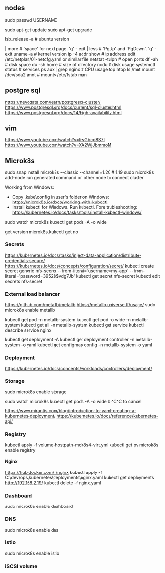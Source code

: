 ## nodes

sudo passwd USERNAME

sudo apt-get update
sudo apt-get upgrade

lsb_release -a # ubuntu version

<command> | more # 'space' for next page. 'q' - exit
<command> | less # 'PgUp' and 'PgDown'. 'q' - exit
uname -a # kernel version
ip -4 addr show # ip address edit /etc/netplan/01-netcfg.yaml or similar file
netstat -tulpn # open ports
df -ah # disk space
du -sh home # size of directory
ncdu # disk usage
systemctl status # services
ps aux | grep nginx # CPU usage
top
htop
ls /mnt
mount /dev/sda2 /mnt # mounts
/etc/fstab
man <command>

## postgre sql
https://hevodata.com/learn/postgresql-cluster/
https://www.postgresql.org/docs/current/sql-cluster.html
https://www.postgresql.org/docs/14/high-availability.html

## vim
https://www.youtube.com/watch?v=IiwGbcd8S7I
https://www.youtube.com/watch?v=XA2WjJbmmoM


## Microk8s
sudo snap install microk8s --classic --channel=1.20 # 1.19
sudo microk8s add-node
run generated command on other node to connect cluster

Working from Windows: 
  - Copy .kube\config in user's folder on Windows: https://microk8s.io/docs/working-with-kubectl 
  - Install kubectl for Windows. Run kubectl. Fore trubleshooting: https://kubernetes.io/docs/tasks/tools/install-kubectl-windows/

sudo watch microk8s kubectl get pods -A -o wide

get version
microk8s.kubectl get no

### Secrets
https://kubernetes.io/docs/tasks/inject-data-application/distribute-credentials-secure/
https://kubernetes.io/docs/concepts/configuration/secret/
kubectl create secret generic nfs-secret --from-literal='username=my-app' --from-literal='password=39528$vdg7Jb'
kubectl get secret nfs-secret
kubectl edit secrets nfs-secret

### External load balancer
https://github.com/metallb/metallb
https://metallb.universe.tf/usage/
sudo microk8s enable metallb 

kubectl get pod -n metallb-system
kubectl get pod -o wide -n metallb-system
kubectl get all -n metallb-system
kubectl get service
kubectl describe service nginx

kubectl get deployment -A
kubectl get deployment controller -n metallb-system -o yaml
kubectl get configmap config -n metallb-system -o yaml

### Deployment
https://kubernetes.io/docs/concepts/workloads/controllers/deployment/

### Storage
sudo microk8s enable storage

sudo watch microk8s kubectl get pods -A -o wide  # ^C^C to cancel

https://www.mirantis.com/blog/introduction-to-yaml-creating-a-kubernetes-deployment/
https://kubernetes.io/docs/reference/kubernetes-api/

### Registry
kubectl apply -f volume-hostpath-mck8s4-virt.yml
kubectl get pv
microk8s enable registry

#### Nginx
https://hub.docker.com/_/nginx
kubectl apply -f C:\dev\ops\kubernetes\deployments\nginx.yaml
kubectl get deployments
http://192.168.2.19/
kubectl delete -f nginx.yaml
### Dashboard
sudo microk8s enable dashboard
### DNS
sudo microk8s enable dns
### Istio
sudo microk8s enable istio
### iSCSI volume
